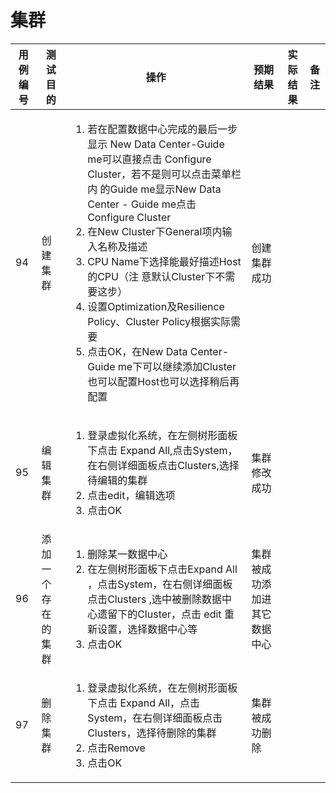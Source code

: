 # 集群

|用例编号|测试目的|操作|预期结果|实际结果|备注|
|--------|--------|----|--------|--------|----|
|94|创建集群|<ol><li>若在配置数据中心完成的最后一步显示 New Data Center-Guide me可以直接点击 Configure Cluster，若不是则可以点击菜单栏内 的Guide me显示New Data Center - Guide me点击 Configure Cluster</li><li>在New Cluster下General项内输入名称及描述</li><li>CPU Name下选择能最好描述Host的CPU（注 意默认Cluster下不需要这步）</li><li>设置Optimization及Resilience Policy、Cluster Policy根据实际需要</li><li>点击OK，在New Data Center-Guide me下可以继续添加Cluster也可以配置Host也可以选择稍后再配置</li></ol>|创建集群成功|||
|95|编辑集群|<ol><li>登录虚拟化系统，在左侧树形面板下点击 Expand All,点击System，在右侧详细面板点击Clusters,选择待编辑的集群</li><li>点击edit，编辑选项</li><li>点击OK</li></ol>|集群修改成功|||
|96|添加一个存在的集群|<ol><li>删除某一数据中心</li><li>在左侧树形面板下点击Expand All ，点击System，在右侧详细面板点击Clusters ,选中被删除数据中心遗留下的Cluster，点击 edit 重新设置，选择数据中心等</li><li>点击OK</li></ol>|集群被成功添加进其它数据中心|||
|97|删除集群|<ol><li>登录虚拟化系统，在左侧树形面板下点击 Expand All，点击System，在右侧详细面板点击Clusters，选择待删除的集群</li><li>点击Remove</li><li>点击OK</li></ol>|集群被成功删除|||

